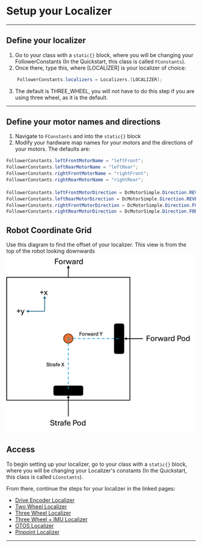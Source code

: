 # Setup your Localizer

---
## Define your localizer
1. Go to your class with a `static{}` block, where you will be changing your FollowerConstants (In the Quickstart, this class is called `FConstants`).
2. Once there, type this, where [LOCALIZER] is your localizer of choice:
```java 
    FollowerConstants.localizers = Localizers.[LOCALIZER];
```

3. The default is THREE_WHEEL, you will not have to do this step if you are using three wheel, as it is the default.

---

## Define your motor names and directions
1. Navigate to `FConstants` and into the `static{}` block
2. Modify your hardware map names for your motors and the directions of your motors. The defaults are: 

```java
FollowerConstants.leftFrontMotorName = "leftFront";
FollowerConstants.leftRearMotorName = "leftRear";
FollowerConstants.rightFrontMotorName = "rightFront";
FollowerConstants.rightRearMotorName = "rightRear";

FollowerConstants.leftFrontMotorDirection = DcMotorSimple.Direction.REVERSE;
FollowerConstants.leftRearMotorDirection = DcMotorSimple.Direction.REVERSE;
FollowerConstants.rightFrontMotorDirection = DcMotorSimple.Direction.FORWARD;
FollowerConstants.rightRearMotorDirection = DcMotorSimple.Direction.FORWARD;
```


## Robot Coordinate Grid
Use this diagram to find the offset of your localizer. This view is from the top of the robot looking downwards
![coordinategrid](odometry.png)

## Access
To begin setting up your localizer, go to your class with a `static{}` block, where you will be changing your Localizer's constants (In the Quickstart, this class is called `LConstants`).

From there, continue the steps for your localizer in the linked pages:
- [Drive Encoder Localizer](driveEncoder.md)
- [Two Wheel Localizer](twoWheel.md)
- [Three Wheel Localizer](threeWheel.md)
- [Three Wheel + IMU Localizer](threeWheelImu.md)
- [OTOS Localizer](otos.md)
- [Pinpoint Localizer](pinpoint.md)

---



